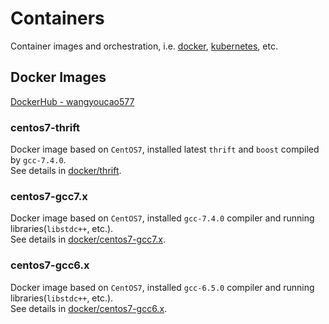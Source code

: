 # Containers
Container images and orchestration, i.e. [docker](https://docs.docker.com/), [kubernetes](https://kubernetes.io/), etc.        

## Docker Images
[DockerHub - wangyoucao577](https://cloud.docker.com/u/wangyoucao577/repository/list)    

### centos7-thrift
Docker image based on `CentOS7`, installed latest `thrift` and `boost` compiled by `gcc-7.4.0`.    
See details in [docker/thrift](./docker/thrift/).    

### centos7-gcc7.x
Docker image based on `CentOS7`, installed `gcc-7.4.0` compiler and running libraries(`libstdc++`, etc.).    
See details in [docker/centos7-gcc7.x](./docker/centos7-gcc7.x/).    

### centos7-gcc6.x
Docker image based on `CentOS7`, installed `gcc-6.5.0` compiler and running libraries(`libstdc++`, etc.).    
See details in [docker/centos7-gcc6.x](./docker/centos7-gcc6.x/).    
